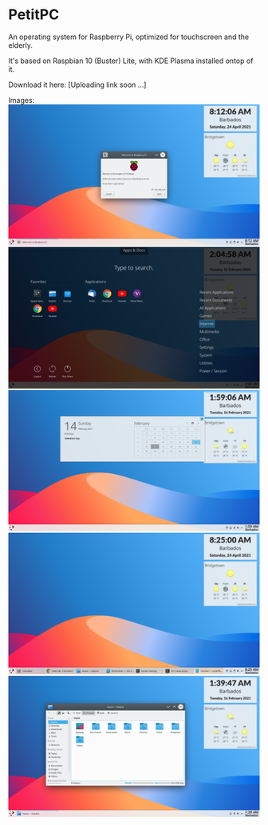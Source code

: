# PetitPC
An operating system for Raspberry Pi, optimized for touchscreen and the elderly.

It's based on Raspbian 10 (Buster) Lite, with KDE Plasma installed ontop of it.

Download it here:
[Uploading link soon ...]

Images:
![Alt text](https://github.com/Victor2266/PetitPC/blob/main/piwiz1.png?raw=true "Initial Startup Wizard")
![Alt text](https://github.com/Victor2266/PetitPC/blob/main/StartMenu.png?raw=true "Start Menu")
![Alt text](https://github.com/Victor2266/PetitPC/blob/main/Calendar.png?raw=true "Calendar")
![Alt text](https://github.com/Victor2266/PetitPC/blob/main/Desktop.png?raw=true "Desktop")
![Alt text](https://github.com/Victor2266/PetitPC/blob/main/Dolphin.png?raw=true "Dolphin")
